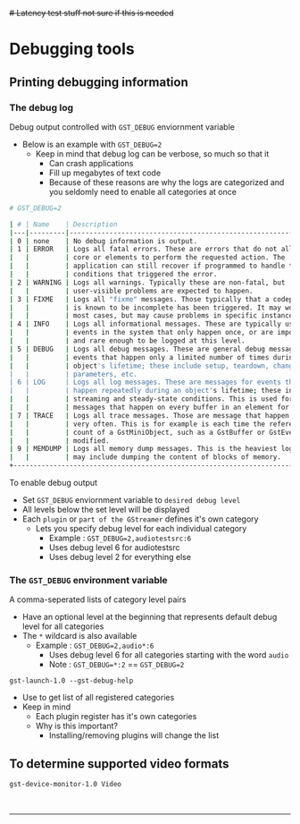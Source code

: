 <!-- # Ian's GStreamer stuff
## Server

`host=<ip address of viewing pi>`

Maybe this, but it doesn't always work: `$(arp -n | grep e4.5f.01.df.c5.8f | awk '{print $1}')`


### libcamerasrc
```sh
gst-launch-1.0 libcamerasrc auto-focus-mode=AfModeContinuous ! capsfilter caps=video/x-raw,width=640,height=480,format=NV12 ! v4l2convert ! queue ! v4l2h264enc extra-controls="controls,repeat_sequence_header=1" ! 'video/x-h264,level=(string)4.2,profile=(string)baseline' ! h264parse ! rtph264pay ! queue ! udpsink host=172.17.140.124 port=5000
```

### rpicam-vid | Bookworm
```sh
rpicam-vid -t 0 --width 640 --height 480 --framerate 24 -n --inline -o - | gst-launch-1.0 fdsrc fd=0 ! h264parse ! h264timestamper ! rtph264pay ! udpsink host=$(arp -n | grep e4.5f.01.df.c5.8f | awk '{print $1}') port=5000
```
    VideoWriter write(sendToPiPipeline, cv::CAP_GSTREAMER, 0,25, 640, 480);

## Reciever

```sh
gst-launch-1.0 udpsrc address=172.17.140.124  port=5000 caps=application/x-rtp ! rtpjitterbuffer latency=100 drop-on-latency=true ! rtph264depay ! h264parse ! v4l2h264dec ! queue ! glimagesink sync=false
```

---

<br> -->
<!-- 

# My stuff

# Linux Laptop
### Pipeline based from [this reference](https://raspberrypi.stackexchange.com/questions/27082/how-to-stream-raspivid-to-linux-and-osx-using-gstreamer-vlc-or-netcat) THAT WORKS

```sh
gst-launch-1.0 -v tcpclientsrc host=172.17.141.124 port=5000  ! gdpdepay !  rtph264depay ! avdec_h264 ! videoconvert ! autovideosink sync=false
```

### GPT response WORKS
```sh
gst-launch-1.0 -v udpsrc port=5000 ! application/x-rtp, encoding-name=H264,payload=96 ! rtph264depay ! decodebin ! videoconvert ! autovideosink sync=false
```



# Raspberry PI Buster

## Use this for testing purposes only
```sh
gst-launch-1.0 v4l2src device=/dev/video0 ! video/x-raw, width=1280, height=720, framerate=30/1 ! videoconvert ! videoscale ! clockoverlay time-format="%D %H:%M:%S" ! video/x-raw, width=640, height=360 ! autovideosink
```
### Pipeline based from [this reference](https://raspberrypi.stackexchange.com/questions/27082/how-to-stream-raspivid-to-linux-and-osx-using-gstreamer-vlc-or-netcat) THAT WORKS

```sh
 raspivid -t 0 -hf -fps 20 -w 300 -h 300 -o - | gst-launch-1.0 fdsrc ! h264parse ! rtph264pay config-interval=1 pt=96 ! gdppay ! tcpserversink host=172.17.141.124 port=5000
```

### GPT response THAT WORKS
```sh
raspivid -t 0 -w 640 -h 480 -fps 25 -b 2000000 -o - | gst-launch-1.0 -v fdsrc ! h264parse ! rtph264pay config-interval=10 pt=96 ! udpsink host=172.17.141.174 port=5000
```

## Raspicam
```sh
# Testing purposes
gst-launch-1.0 v4l2src device=/dev/video0 ! video/x-raw, width=1280, height=720, framerate=30/1 ! videoconvert ! videoscale ! clockoverlay time-format="%D %H:%M:%S" ! video/x-raw, width=640, height=360 ! autovideosink
```
```sh
gst-launch-1.0 -v udpsrc port=5000 ! application/x-rtp,media=video,payload=26,clock-rate=90000,encoding-name=JPEG,framerate=30/1 ! rtpjpegdepay ! jpegdec ! videoconvert ! fpsdisplaysink video-sink=autovideosink sync=0 silent=true
```

### Reference link for streaming : https://raspberrypi.stackexchange.com/questions/27082/how-to-stream-raspivid-to-linux-and-osx-using-gstreamer-vlc-or-netcat


# Latency testing

## Reference link [here](https://gstreamer.freedesktop.org/documentation/additional/design/tracing.html?gi-language=c#try-it)

## V4L2 

```sh
#TEST THIS OUT
gst-launch-1.0 v4l2src ! capsfilter caps=video/x-raw,width=640,height=480,format=NV12 ! v4l2h264enc ! h264parse ! rtph264pay config-interval=10 pt=96 ! udpsink host=172.17.141.174 port=5000

# THIS PRINTS OUT THE TIME
# Moving forward must use v4l2
GST_DEBUG="GST_TRACER:7" GST_TRACERS="latency(flags=element+pipeline)" GST_DEBUG_FILE=./rpiVisibleCamera.log gst-launch-1.0 v4l2src device=/dev/video1 ! video/x-raw,width=640,height=480,framerate=30/1,format=NV12 ! v4l2h264enc ! h264parse ! rtph264pay config-interval=10 pt=96 ! udpsink host=172.17.141.174 port=5000
```

## V4L2 stuff to test out

### Adding timestamps everytime the log file is saved

```bash
# Generate a unique log file name with timestamp
LOG_FILE="./rpiVisibleCamera_$(date +"%Y-%m-%d_%H:%M:%S").log"

# Run GStreamer pipeline with unique log file name
GST_DEBUG="GST_TRACER:7" GST_TRACERS="latency(flags=element+pipeline)" GST_DEBUG_FILE="$LOG_FILE" gst-launch-1.0 v4l2src device=/dev/video1 ! video/x-raw,width=640,height=480,framerate=30/1,format=NV12 ! v4l2h264enc ! h264parse ! rtph264pay config-interval=10 pt=96 ! udpsink host=172.17.141.174 port=5000

```
 -->


~~# Latency test stuff not sure if this is needed~~

<!-- ```bash
# 'Snow' GST_DEBUG testing program
GST_DEBUG="GST_TRACER:7" GST_TRACERS="latency(flags=element+pipeline)" GST_DEBUG_FILE=./latency.log gst-launch-1.0 -v videotestsrc pattern=snow ! video/x-raw,width=640,height=480,framerate=30/1 ! videoconvert ! autovideosink
```


```bash
# Currently testing
# Update 4/25 : latency with raspivid command doesn't work, must use v4l2
GST_DEBUG="GST_TRACER:7" GST_TRACERS="latency(flags=element+pipeline)" GST_DEBUG_FILE=./rpiLatency.log gst-launch-1.0 -v fdsrc ! h264parse ! rtph264pay config-interval=10 pt=96 ! udpsink host=172.17.141.174 port=5000  | raspivid -n -t 0 -w 640 -h 480 -fps 25 -b 2000000 -o - -cs 1 | gst-launch-1.0 -v fdsrc ! h264parse ! rtph264pay config-interval=10 pt=96 ! udpsink host=172.17.141.174 port=5000
``` -->
<!-- 

# Gstreamer breakdown of how things work

# Pipeline parameters for RPI Buster: 

## With preview 

```bash
raspivid -t 0 -w 640 -h 480 -fps 25 -b 2000000 -o - | gst-launch-1.0 -v fdsrc ! h264parse ! rtph264pay config-interval=10 pt=96 ! udpsink host=172.17.141.174 port=5000
```
## No preview : 
```
raspivid -n -t 0 -w 640 -h 480 -fps 25 -b 2000000 -o - | gst-launch-1.0 -v fdsrc ! h264parse ! rtph264pay config-interval=10 pt=96 ! udpsink host=172.17.141.174 port=5000
```
`raspivid`
- t 0 : Specifies that the camera should run indefinitely until stopped.
- w 640 -h 480: Sets the width and height of the video to 640x480 pixels.
- fps 25: Sets the frame rate to 25 frames per second.
- b 2000000: Sets the bitrate to 2Mbps.
- o -: Specifies that the output should be written to standard output (stdout).

`- | (pipe)` 
- Sends the output of raspivid (video stream) to the next command via a pipe.

`gst-launch-1.0 -v` 
- `-v --verbose`
  - Output status information and property notifications

`fdsrc`
- Read data from unix file descriptor
- To generate data
  - Enter data in console then press ENTER
  - The pipeline SHOULD dump the data packets to the console
- There's a `timeout` property, but it's probably not important to the streaming project
- Reference link : https://gstreamer.freedesktop.org/documentation/coreelements/fdsrc.html?gi-language=c

`h264parse`
- Parses H.264 streams
`fdsrc` 
- Reads data from a file descriptor, in this case, the video stream from raspivid.

`h264parse` 
- Parses the H.264 stream.

`rtph264pay` 
- Encapsulates H.264 packets into RTP packets. 
- Options:
    - `config-interval=10` 
      - Specifies that SPS and PPS should be sent every 10 frames.
    - `pt=96` 
      - Specifies the payload type for the RTP packets.
      - RTP packets : Real-time transport protocol

`udpsink` 
- Sends data over UDP to a specified IP address and port. Options:

`host=YOUR_LINUX_MACHINE_IP_ADDRESS` 
- Specifies the IP address of the Linux machine.

`port=5000` 
- Specifies the UDP port number.

---

# Pipeline for Linux machine

```bash
gst-launch-1.0 -v udpsrc port=5000 ! application/x-rtp, encoding-name=H264,payload=96 ! rtph264depay ! decodebin ! videoconvert ! autovideosink sync=false
```
## Breakdown of Linux machine pipeline
`gst-launch-1.0` 
- `udpsrc`: 
  - Receives data over UDP from a specified port.
- `application/x-rtp, encoding-name=H264, payload=96`: 
  - Specifies that the incoming data is RTP packets containing H.264-encoded video. The payload type is set to 96, matching the sender's configuration.
- `rtph264depay`
  - : Depayloads the H.264 RTP packets.
- `decodebin`: 
  - Automatically selects and configures a suitable decoder based on the incoming data.
- `videoconvert` 
  - Converts the video from one pixel format to another if necessary.
- `autovideosink sync=false`: 
  - Automatically selects and configures a suitable video sink (display) for the video stream. 
  - `sync=false` is used to disable synchronization with the clock, which can help reduce latency in the display of the video.


<br>

---

<br> -->

# Debugging tools

## Printing debugging information

### The debug log

Debug output controlled with `GST_DEBUG` enviornment variable
- Below is an example with `GST_DEBUG=2`
  - Keep in mind that debug log can be verbose, so much so that it 
    - Can crash applications
    - Fill up megabytes of text code
    - Because of these reasons are why the logs are categorized and you seldomly need to enable all categories at once
```bash
# GST_DEBUG=2

| # | Name    | Description                                                    |
|---|---------|----------------------------------------------------------------|
| 0 | none    | No debug information is output.                                |
| 1 | ERROR   | Logs all fatal errors. These are errors that do not allow the  |
|   |         | core or elements to perform the requested action. The          |
|   |         | application can still recover if programmed to handle the      |
|   |         | conditions that triggered the error.                           |
| 2 | WARNING | Logs all warnings. Typically these are non-fatal, but          |
|   |         | user-visible problems are expected to happen.                  |
| 3 | FIXME   | Logs all "fixme" messages. Those typically that a codepath that|
|   |         | is known to be incomplete has been triggered. It may work in   |
|   |         | most cases, but may cause problems in specific instances.      |
| 4 | INFO    | Logs all informational messages. These are typically used for  |
|   |         | events in the system that only happen once, or are important   |
|   |         | and rare enough to be logged at this level.                    |
| 5 | DEBUG   | Logs all debug messages. These are general debug messages for  |
|   |         | events that happen only a limited number of times during an    |
|   |         | object's lifetime; these include setup, teardown, change of    |
|   |         | parameters, etc.                                               |
| 6 | LOG     | Logs all log messages. These are messages for events that      |
|   |         | happen repeatedly during an object's lifetime; these include   |
|   |         | streaming and steady-state conditions. This is used for log    |
|   |         | messages that happen on every buffer in an element for example.|
| 7 | TRACE   | Logs all trace messages. Those are message that happen very    |
|   |         | very often. This is for example is each time the reference     |
|   |         | count of a GstMiniObject, such as a GstBuffer or GstEvent, is  |
|   |         | modified.                                                      |
| 9 | MEMDUMP | Logs all memory dump messages. This is the heaviest logging and|
|   |         | may include dumping the content of blocks of memory.           |
+------------------------------------------------------------------------------+
```

To enable debug output
- Set `GST_DEBUG` enviornment variable to `desired debug level`
- All levels below the set level will be displayed
- Each `plugin` or `part of the GStreamer` defines it's own category
  - Lets you specify debug level for each individual category 
    - Example : `GST_DEBUG=2,audiotestsrc:6`
    - Uses debug level 6 for audiotestsrc
    - Uses debug level 2 for everything else

### The `GST_DEBUG` environment variable 

A comma-seperated lists of category level pairs 
- Have an optional level at the beginning that represents default debug level for all categories
- The `*` wildcard is also available 
  - Example : `GST_DEBUG=2,audio*:6`
    - Uses debug level 6 for all categories starting with the word `audio`
    - Note : `GST_DEBUG=*:2` == `GST_DEBUG=2`

`gst-launch-1.0 --gst-debug-help` 
- Use to get list of all registered categories 
- Keep in mind
  - Each plugin register has it's own categories
  - Why is this important?
    - Installing/removing plugins will change the list

## To determine supported video formats 
```bash
gst-device-monitor-1.0 Video
```


<br>

---

<br>

